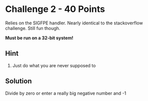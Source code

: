 Challenge 2 - 40 Points
========================
Relies on the SIGFPE handler. Nearly identical to the stackoverflow challenge. Still fun though.

**Must be run on a 32-bit system!**

Hint
----
1. Just do what you are never supposed to

Solution
--------
Divide by zero or enter a really big negative number and -1
